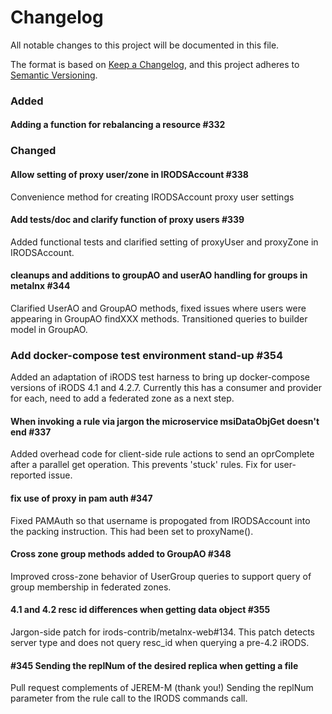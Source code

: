 # Changelog
All notable changes to this project will be documented in this file.

The format is based on [Keep a Changelog](https://keepachangelog.com/en/1.0.0/),
and this project adheres to [Semantic Versioning](https://semver.org/spec/v2.0.0.html).


### Added

#### Adding a function for rebalancing a resource #332

### Changed

#### Allow setting of proxy user/zone in IRODSAccount #338

Convenience method for creating IRODSAccount proxy user settings

#### Add tests/doc and clarify function of proxy users #339

Added functional tests and clarified setting of proxyUser and proxyZone in IRODSAccount.

#### cleanups and additions to groupAO and userAO handling for groups in metalnx #344

Clarified UserAO and GroupAO methods, fixed issues where users were appearing in GroupAO findXXX methods. Transitioned queries to builder model in GroupAO.

### Add docker-compose test environment stand-up #354

Added an adaptation of iRODS test harness to bring up docker-compose versions of iRODS 4.1 and 4.2.7. Currently this has a consumer and provider for each, need to add a federated zone as a next step.

#### When invoking a rule via jargon the microservice msiDataObjGet doesn't end #337

Added overhead code for client-side rule actions to send an oprComplete after a parallel get
operation. This prevents 'stuck' rules. Fix for user-reported issue.

#### fix use of proxy in pam auth #347

Fixed PAMAuth so that username is propogated from IRODSAccount into the packing instruction. This had been set to proxyName().

#### Cross zone group methods added to GroupAO #348

 Improved cross-zone behavior of UserGroup queries to support query of group membership in federated zones. 
 
#### 4.1 and 4.2 resc id differences when getting data object #355
 
Jargon-side patch for irods-contrib/metalnx-web#134. This patch detects server type and does not query resc_id when querying a pre-4.2 iRODS.

#### #345 Sending the replNum of the desired replica when getting a file

Pull request complements of JEREM-M (thank you!) Sending the replNum parameter from the rule call to the IRODS commands call.